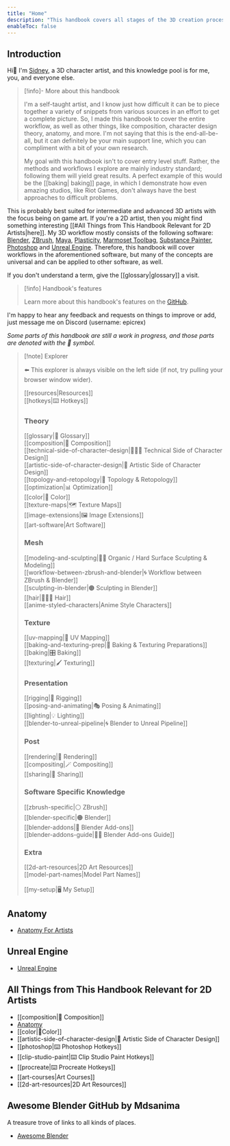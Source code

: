 ```yaml
---
title: "Home"
description: "This handbook covers all stages of the 3D creation process, as well as the theory side of things. Helpful for 2D artists as well."
enableToc: false
---
```

## Introduction
Hi👋 I'm [Sidney](https://github.com/sidney-eliot), a 3D character artist, and this knowledge pool is for me, you, and everyone else.


> [!info]- More about this handbook
>
> I'm a self-taught artist, and I know just how difficult it can be to piece together a variety of snippets from various sources in an effort to get a complete picture. So, I made this handbook to cover the entire workflow, as well as other things, like composition, character design theory, anatomy, and more. I'm not saying that this is the end-all-be-all, but it can definitely be your main support line, which you can compliment with a bit of your own research.
> 
> My goal with this handbook isn't to cover entry level stuff. Rather, the methods and workflows I explore are mainly industry standard; following them will yield great results. A perfect example of this would be the [[baking| baking]] page, in which I demonstrate how even amazing studios, like Riot Games, don't always have the best approaches to difficult problems.

This is probably best suited for intermediate and advanced 3D artists with the focus being on game art. If you're a 2D artist, then you might find something interesting [[#All Things from This Handbook Relevant for 2D Artists|here]]. My 3D workflow mostly consists of the following software: [Blender](https://www.blender.org/features/), [ZBrush](https://pixologic.com/), [Maya](https://www.autodesk.com/products/maya), [Plasticity](https://www.plasticity.xyz/), [Marmoset Toolbag](https://marmoset.co/toolbag/), [Substance Painter](https://www.adobe.com/products/substance3d-painter.html), [Photoshop](https://www.adobe.com/products/photoshop.html) and [Unreal Engine](https://www.unrealengine.com/en-US/features). Therefore, this handbook will cover workflows in the aforementioned software, but many of the concepts are universal and can be applied to other software, as well.

If you don't understand a term, give the [[glossary|glossary]] a visit.

> [!info] Handbook's features
> 
>Learn more about this handbook's features on the [GitHub](https://github.com/sidney-eliot/3d-artists-handbook).

I'm happy to hear any feedback and requests on things to improve or add, just message me on Discord (username: epicrex)

_Some parts of this handbook are still a work in progress, and those parts are denoted with the 🚧 symbol._

> [!note] Explorer
> 
>⬅️ This explorer is always visible on the left side (if not, try pulling your browser window wider).
> 
>[[resources|Resources]]<br>
>[[hotkeys|⌨️ Hotkeys]]
>### Theory
>[[glossary|📑 Glossary]]<br>
>[[composition|🌆 Composition]]<br>
>[[technical-side-of-character-design|👩🏽‍💻 Technical Side of Character Design]]<br>
>[[artistic-side-of-character-design|🧠 Artistic Side of Character Design]]<br>
>[[topology-and-retopology|📐 Topology & Retopology]]<br>
>[[optimization|📊 Optimization]]<br>
>[[color|🎨 Color]]<br>
>[[texture-maps|🗺️ Texture Maps]]<br>
>[[image-extensions|🖼️ Image Extensions]]<br>
>[[art-software|Art Software]]
> 
> ### Mesh
>[[modeling-and-sculpting|🧊🗿 Organic / Hard Surface Sculpting & Modeling]]<br>
>[[workflow-between-zbrush-and-blender|🌀 Workflow between ZBrush & Blender]]<br>
>[[sculpting-in-blender|🟠 Sculpting in Blender]]<br>
>[[hair|💇🏽‍♀️ Hair]]<br>
>[[anime-styled-characters|Anime Style Characters]]
> 
> ### Texture
>[[uv-mapping|🎁 UV Mapping]]<br>
>[[baking-and-texturing-prep|🧭 Baking & Texturing Preparations]]<br>
>[[baking|🎛️ Baking]]<br>
>[[texturing|🖌️ Texturing]]
> 
> ### Presentation
>[[rigging|🦴 Rigging]]<br>
>[[posing-and-animating|🎭 Posing & Animating]]<br>
>[[lighting|💡 Lighting]]<br>
>[[blender-to-unreal-pipeline|🌀 Blender to Unreal Pipeline]]
> 
> ### Post
>[[rendering|🎥 Rendering]]<br>
>[[compositing|🪄 Compositing]]<br>
>[[sharing|🔗 Sharing]]
> 
> ### Software Specific Knowledge
>[[zbrush-specific|⚪ ZBrush]]<br>
>[[blender-specific|🟠 Blender]]<br>
>[[blender-addons|🔮 Blender Add-ons]]<br>
>[[blender-addons-guide|🔮📑 Blender Add-ons Guide]]
>
>### Extra
>[[2d-art-resources|2D Art Resources]]<br>
>[[model-part-names|Model Part Names]]  
><br>
>[[my-setup|🖥️ My Setup]]

## Anatomy
- [Anatomy For Artists](https://github.com/Epicrex/AnatomyForArtists/wiki)

## Unreal Engine
- [Unreal Engine](https://github.com/Epicrex/UnrealEngine/wiki)

## All Things from This Handbook Relevant for 2D Artists
- [[composition|🌆 Composition]]
- [Anatomy](https://github.com/Epicrex/AnatomyForArtists/wiki)
- [[color|🎨Color]]
- [[artistic-side-of-character-design|🧠 Artistic Side of Character Design]]
- [[photoshop|⌨️ Photoshop Hotkeys]]
- [[clip-studio-paint|⌨️ Clip Studio Paint Hotkeys]]
- [[procreate|⌨️ Procreate Hotkeys]]
- [[art-courses|Art Courses]]
- [[2d-art-resources|2D Art Resources]]

## Awesome Blender GitHub by Mdsanima
A treasure trove of links to all kinds of places.
- [Awesome Blender](https://github.com/agmmnn/awesome-blender)

